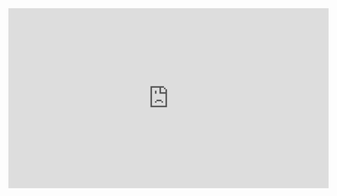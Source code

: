 <iframe width="640" height="360" src="https://www.youtube.com/embed/7v1fEYDpCqU" title="AWS Serverless webApp deployment" frameborder="0" allow="accelerometer; autoplay; clipboard-write; encrypted-media; gyroscope; picture-in-picture; web-share" referrerpolicy="strict-origin-when-cross-origin" allowfullscreen></iframe>
